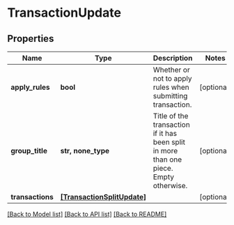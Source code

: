 # TransactionUpdate


## Properties
Name | Type | Description | Notes
------------ | ------------- | ------------- | -------------
**apply_rules** | **bool** | Whether or not to apply rules when submitting transaction. | [optional] 
**group_title** | **str, none_type** | Title of the transaction if it has been split in more than one piece. Empty otherwise. | [optional] 
**transactions** | [**[TransactionSplitUpdate]**](TransactionSplitUpdate.md) |  | [optional] 

[[Back to Model list]](../README.md#documentation-for-models) [[Back to API list]](../README.md#documentation-for-api-endpoints) [[Back to README]](../README.md)


